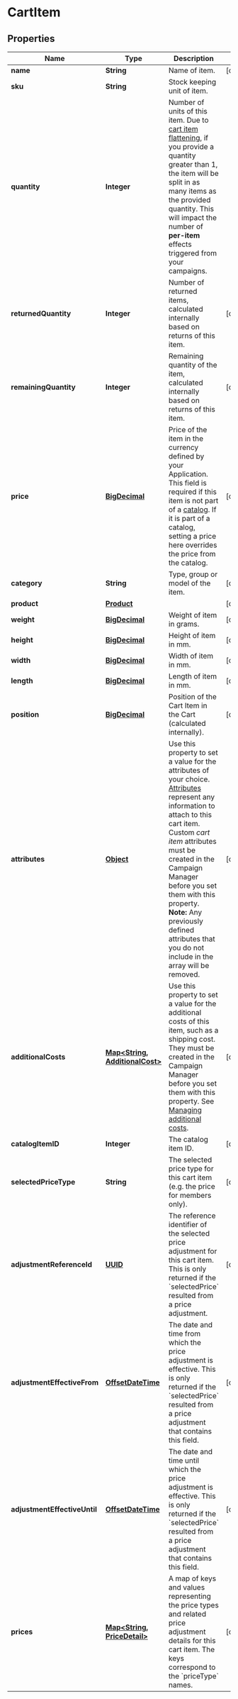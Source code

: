 

# CartItem

## Properties

Name | Type | Description | Notes
------------ | ------------- | ------------- | -------------
**name** | **String** | Name of item. |  [optional]
**sku** | **String** | Stock keeping unit of item. | 
**quantity** | **Integer** | Number of units of this item. Due to [cart item flattening](https://docs.talon.one/docs/product/rules/understanding-cart-item-flattening), if you provide a quantity greater than 1, the item will be split in as many items as the provided quantity. This will impact the number of **per-item** effects triggered from your campaigns.  | 
**returnedQuantity** | **Integer** | Number of returned items, calculated internally based on returns of this item. |  [optional]
**remainingQuantity** | **Integer** | Remaining quantity of the item, calculated internally based on returns of this item. |  [optional]
**price** | [**BigDecimal**](BigDecimal.md) | Price of the item in the currency defined by your Application. This field is required if this item is not part of a [catalog](https://docs.talon.one/docs/product/account/dev-tools/managing-cart-item-catalogs). If it is part of a catalog, setting a price here overrides the price from the catalog.  |  [optional]
**category** | **String** | Type, group or model of the item. |  [optional]
**product** | [**Product**](Product.md) |  |  [optional]
**weight** | [**BigDecimal**](BigDecimal.md) | Weight of item in grams. |  [optional]
**height** | [**BigDecimal**](BigDecimal.md) | Height of item in mm. |  [optional]
**width** | [**BigDecimal**](BigDecimal.md) | Width of item in mm. |  [optional]
**length** | [**BigDecimal**](BigDecimal.md) | Length of item in mm. |  [optional]
**position** | [**BigDecimal**](BigDecimal.md) | Position of the Cart Item in the Cart (calculated internally). |  [optional]
**attributes** | [**Object**](.md) | Use this property to set a value for the attributes of your choice. [Attributes](https://docs.talon.one/docs/dev/concepts/attributes) represent any information to attach to this cart item.  Custom _cart item_ attributes must be created in the Campaign Manager before you set them with this property.  **Note:** Any previously defined attributes that you do not include in the array will be removed.  |  [optional]
**additionalCosts** | [**Map&lt;String, AdditionalCost&gt;**](AdditionalCost.md) | Use this property to set a value for the additional costs of this item, such as a shipping cost. They must be created in the Campaign Manager before you set them with this property. See [Managing additional costs](https://docs.talon.one/docs/product/account/dev-tools/managing-additional-costs).  |  [optional]
**catalogItemID** | **Integer** | The catalog item ID. |  [optional]
**selectedPriceType** | **String** | The selected price type for this cart item (e.g. the price for members only). |  [optional]
**adjustmentReferenceId** | [**UUID**](UUID.md) | The reference identifier of the selected price adjustment for this cart item. This is only returned if the &#x60;selectedPrice&#x60; resulted from a price adjustment. |  [optional]
**adjustmentEffectiveFrom** | [**OffsetDateTime**](OffsetDateTime.md) | The date and time from which the price adjustment is effective. This is only returned if the &#x60;selectedPrice&#x60; resulted from a price adjustment that contains this field. |  [optional]
**adjustmentEffectiveUntil** | [**OffsetDateTime**](OffsetDateTime.md) | The date and time until which the price adjustment is effective. This is only returned if the &#x60;selectedPrice&#x60; resulted from a price adjustment that contains this field. |  [optional]
**prices** | [**Map&lt;String, PriceDetail&gt;**](PriceDetail.md) | A map of keys and values representing the price types and related price adjustment details for this cart item. The keys correspond to the &#x60;priceType&#x60; names.  |  [optional]



